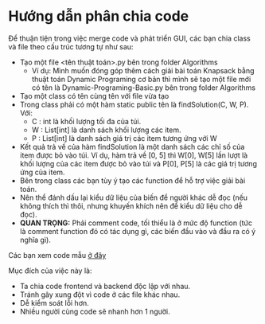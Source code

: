 # Hướng dẫn phân chia code
Để thuận tiện trong việc merge code và phát triển GUI, các bạn chia class và file theo cấu trúc tương tự như sau:

- Tạo một file <tên thuật toán>.py bên trong folder Algorithms
    + Ví dụ: Mình muốn đóng góp thêm cách giải bài toán Knapsack bằng thuật toán Dynamic Programing cơ bản thì mình sẽ tạo một file mới có tên là Dynamic-Programing-Basic.py bên trong folder Algorithms
- Tạo một class có tên cùng tên với file vừa tạo
- Trong class phải có một hàm static public tên là findSolution(C, W, P). Với:
  - C : int là khối lượng tối đa của túi.
  - W : List[int] là danh sách khối lượng các item.
  - P : List[int] là danh sách giá trị các item tương ứng với W
- Kết quả trả về của hàm findSolution là một danh sách các chỉ số của item được bỏ vào túi. Ví dụ, hàm trả về [0, 5] thì W[0], W[5] lần lượt là khối lượng của các item được bỏ vào túi và P[0], P[5] là các giá trị tương ứng của item.
- Bên trong class các bạn tùy ý tạo các function để hỗ trợ việc giải bài toán.
- Nên thể đánh dấu lại kiểu dữ liệu của biến để người khác dễ đọc (nếu không thích thì thôi, nhưng khuyến khích nên để kiểu dữ liệu cho dễ đọc).
- <b>QUAN TRỌNG:</b> Phải comment code, tối thiểu là ở mức độ function (tức là comment function đó có tác dụng gì, các biến đầu vào và đầu ra có ý nghĩa gì). 

Các bạn xem code mẫu [ở đây](./Algorithms/CodingGuideExample.py)

Mục đích của việc này là:
- Ta chia code frontend và backend độc lập với nhau.
- Tránh gây xung đột vì code ở các file khác nhau.
- Dễ kiểm soát lỗi hơn.
- Nhiều người cùng code sẽ nhanh hơn 1 người.
